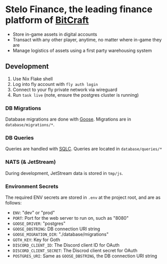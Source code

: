 # Stelo Finance, the leading finance platform of [BitCraft](https://bitcraftonline.com/)
- Store in-game assets in digital accounts
- Transact with any other player, anytime, no matter where in-game they are
- Manage logistics of assets using a first party warehousing system

## Development
1. Use Nix Flake shell
2. Log into fly account with `fly auth login`
3. Connect to your fly private network via wireguard
4. Run `task live` (note, ensure the postgres cluster is running)

### DB Migrations
Database migrations are done with [Goose](https://github.com/pressly/goose). Migrations are in `database/migrations/*`.

### DB Queries
Queries are handled with [SQLC](https://sqlc.dev/). Queries are located in `database/queries/*`

### NATS (& JetStream)
During development, JetStream data is stored in `tmp/js`.

### Environment Secrets
The required ENV secrets are stored in `.env` at the project root, and are as follows:

- `ENV`: "dev" or "prod"
- `PORT`: Port for the web server to run on, such as "8080"
- `GOOSE_DRIVER`: "postgres"
- `GOOSE_DBSTRING`: DB connection URI string
- `GOOSE_MIGRATION_DIR`: "./database/migrations"
- `GOTH_KEY`: Key for Goth
- `DISCORD_CLIENT_ID`: The Discord client ID for OAuth
- `DISCORD_CLIENT_SECRET`: The Discrod client secret for OAuth
- `POSTGRES_URI`: Same as `GOOSE_DBSTRING`, the DB connection URI string

